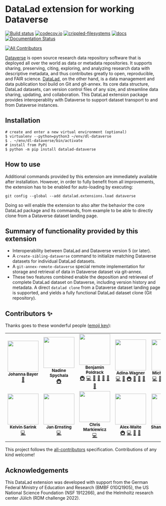 # DataLad extension for working Dataverse

[![Build status](https://ci.appveyor.com/api/projects/status/fm24tes0vxlq7qis/branch/master?svg=true)](https://ci.appveyor.com/project/mih/datalad-dataverse/branch/master) [![codecov.io](https://codecov.io/github/datalad/datalad-dataverse/coverage.svg?branch=master)](https://codecov.io/github/datalad/datalad-dataverse?branch=master) [![crippled-filesystems](https://github.com/datalad/datalad-dataverse/workflows/crippled-filesystems/badge.svg)](https://github.com/datalad/datalad-dataverse/actions?query=workflow%3Acrippled-filesystems) [![docs](https://github.com/datalad/datalad-dataverse/workflows/docs/badge.svg)](https://github.com/datalad/datalad-dataverse/actions?query=workflow%3Adocs)
[![Documentation Status](https://readthedocs.org/projects/datalad-dataverse/badge/?version=latest)](http://docs.datalad.org/projects/datalad-dataverse/en/latest/?badge=latest)
<!-- ALL-CONTRIBUTORS-BADGE:START - Do not remove or modify this section -->
[![All Contributors](https://img.shields.io/badge/all_contributors-14-orange.svg?style=flat-square)](#contributors-)
<!-- ALL-CONTRIBUTORS-BADGE:END -->

[Dataverse](https://dataverse.org) is open source research data repository software that is deployed all over the world as data or metadata repositories.
It supports sharing, preserving, citing, exploring, and analyzing research data with descriptive metadata, and thus contributes greatly to open, reproducible, and FAIR science.
[DataLad](https://www.datalad.org), on the other hand, is a data management and data publication tool build on Git and git-annex.
Its core data structure, DataLad datasets, can version control files of any size, and streamline data sharing, updating, and collaboration.
This DataLad extension package provides interoperablity with Dataverse to support dataset transport to and from Dataverse instances.

## Installation

```
# create and enter a new virtual environment (optional)
$ virtualenv --python=python3 ~/env/dl-dataverse
$ . ~/env/dl-dataverse/bin/activate
# install from PyPi
$ python -m pip install datalad-dataverse
```

## How to use

Additional commands provided by this extension are immediately available
after installation. However, in order to fully benefit from all improvements,
the extension has to be enabled for auto-loading by executing:

    git config --global --add datalad.extensions.load dataverse

Doing so will enable the extension to also alter the behavior the core DataLad
package and its commands, from example to be able to directly clone from
a Dataverse dataset landing page.


## Summary of functionality provided by this extension

- Interoperability between DataLad and Dataverse version 5 (or later).
- A `create-sibling-dataverse` command to initialize matching Dataverse datasets
  for individual DataLad datasets.
- A `git-annex-remote-dataverse` special remote implementation for storage and retrieval of data in Dataverse dataset via git-annex.
- These two features combined enable the deposition and retrieveal of complete DataLad dataset on Dataverse, including version history and metadata. A direct `datalad clone` from a Dataverse dataset landing page is supported, and yields a fully functional DataLad dataset clone (Git repository).


## Contributors ✨

Thanks goes to these wonderful people ([emoji key](https://allcontributors.org/docs/en/emoji-key)):

<!-- ALL-CONTRIBUTORS-LIST:START - Do not remove or modify this section -->
<!-- prettier-ignore-start -->
<!-- markdownlint-disable -->
<table>
  <tr>
    <td align="center"><a href="https://github.com/likeajumprope"><img src="https://avatars.githubusercontent.com/u/23728822?v=4?s=100" width="100px;" alt=""/><br /><sub><b>Johanna Bayer</b></sub></a><br /><a href="https://github.com/datalad/datalad-dataverse/commits?author=likeajumprope" title="Documentation">📖</a></td>
    <td align="center"><a href="https://github.com/nadinespy"><img src="https://avatars.githubusercontent.com/u/46372572?v=4?s=100" width="100px;" alt=""/><br /><sub><b>Nadine Spychala</b></sub></a><br /><a href="#infra-nadinespy" title="Infrastructure (Hosting, Build-Tools, etc)">🚇</a></td>
    <td align="center"><a href="https://github.com/bpoldrack"><img src="https://avatars.githubusercontent.com/u/10498301?v=4?s=100" width="100px;" alt=""/><br /><sub><b>Benjamin Poldrack</b></sub></a><br /><a href="#infra-bpoldrack" title="Infrastructure (Hosting, Build-Tools, etc)">🚇</a> <a href="https://github.com/datalad/datalad-dataverse/commits?author=bpoldrack" title="Code">💻</a> <a href="https://github.com/datalad/datalad-dataverse/commits?author=bpoldrack" title="Documentation">📖</a> <a href="#maintenance-bpoldrack" title="Maintenance">🚧</a> <a href="https://github.com/datalad/datalad-dataverse/pulls?q=is%3Apr+reviewed-by%3Abpoldrack" title="Reviewed Pull Requests">👀</a> <a href="#ideas-bpoldrack" title="Ideas, Planning, & Feedback">🤔</a> <a href="#tool-bpoldrack" title="Tools">🔧</a></td>
    <td align="center"><a href="http://www.adina-wagner.com"><img src="https://avatars.githubusercontent.com/u/29738718?v=4?s=100" width="100px;" alt=""/><br /><sub><b>Adina Wagner</b></sub></a><br /><a href="https://github.com/datalad/datalad-dataverse/commits?author=adswa" title="Code">💻</a> <a href="#ideas-adswa" title="Ideas, Planning, & Feedback">🤔</a> <a href="#infra-adswa" title="Infrastructure (Hosting, Build-Tools, etc)">🚇</a> <a href="https://github.com/datalad/datalad-dataverse/commits?author=adswa" title="Documentation">📖</a> <a href="#maintenance-adswa" title="Maintenance">🚧</a> <a href="https://github.com/datalad/datalad-dataverse/pulls?q=is%3Apr+reviewed-by%3Aadswa" title="Reviewed Pull Requests">👀</a></td>
    <td align="center"><a href="http://psychoinformatics.de"><img src="https://avatars.githubusercontent.com/u/136479?v=4?s=100" width="100px;" alt=""/><br /><sub><b>Michael Hanke</b></sub></a><br /><a href="https://github.com/datalad/datalad-dataverse/commits?author=mih" title="Code">💻</a> <a href="#ideas-mih" title="Ideas, Planning, & Feedback">🤔</a> <a href="#maintenance-mih" title="Maintenance">🚧</a> <a href="#infra-mih" title="Infrastructure (Hosting, Build-Tools, etc)">🚇</a> <a href="https://github.com/datalad/datalad-dataverse/pulls?q=is%3Apr+reviewed-by%3Amih" title="Reviewed Pull Requests">👀</a> <a href="#tool-mih" title="Tools">🔧</a></td>
    <td align="center"><a href="https://github.com/enicolaisen"><img src="https://avatars.githubusercontent.com/u/59887397?v=4?s=100" width="100px;" alt=""/><br /><sub><b>enicolaisen</b></sub></a><br /><a href="https://github.com/datalad/datalad-dataverse/commits?author=enicolaisen" title="Documentation">📖</a></td>
    <td align="center"><a href="https://rgbayrak.github.io/"><img src="https://avatars.githubusercontent.com/u/26470013?v=4?s=100" width="100px;" alt=""/><br /><sub><b>Roza</b></sub></a><br /><a href="https://github.com/datalad/datalad-dataverse/commits?author=rgbayrak" title="Documentation">📖</a></td>
  </tr>
  <tr>
    <td align="center"><a href="https://github.com/ksarink"><img src="https://avatars.githubusercontent.com/u/2464969?v=4?s=100" width="100px;" alt=""/><br /><sub><b>Kelvin Sarink</b></sub></a><br /><a href="https://github.com/datalad/datalad-dataverse/commits?author=ksarink" title="Code">💻</a></td>
    <td align="center"><a href="https://github.com/jernsting"><img src="https://avatars.githubusercontent.com/u/7760472?v=4?s=100" width="100px;" alt=""/><br /><sub><b>Jan Ernsting</b></sub></a><br /><a href="https://github.com/datalad/datalad-dataverse/commits?author=jernsting" title="Code">💻</a></td>
    <td align="center"><a href="https://github.com/effigies"><img src="https://avatars.githubusercontent.com/u/83442?v=4?s=100" width="100px;" alt=""/><br /><sub><b>Chris Markiewicz</b></sub></a><br /><a href="https://github.com/datalad/datalad-dataverse/commits?author=effigies" title="Code">💻</a></td>
    <td align="center"><a href="https://github.com/aqw"><img src="https://avatars.githubusercontent.com/u/765557?v=4?s=100" width="100px;" alt=""/><br /><sub><b>Alex Waite</b></sub></a><br /><a href="#infra-aqw" title="Infrastructure (Hosting, Build-Tools, etc)">🚇</a> <a href="https://github.com/datalad/datalad-dataverse/commits?author=aqw" title="Code">💻</a> <a href="#maintenance-aqw" title="Maintenance">🚧</a> <a href="#tool-aqw" title="Tools">🔧</a></td>
    <td align="center"><a href="https://github.com/Shammi270787"><img src="https://avatars.githubusercontent.com/u/23641510?v=4?s=100" width="100px;" alt=""/><br /><sub><b>Shammi270787</b></sub></a><br /><a href="https://github.com/datalad/datalad-dataverse/commits?author=Shammi270787" title="Code">💻</a></td>
    <td align="center"><a href="https://github.com/jadecci"><img src="https://avatars.githubusercontent.com/u/14807815?v=4?s=100" width="100px;" alt=""/><br /><sub><b>Wu Jianxiao</b></sub></a><br /><a href="https://github.com/datalad/datalad-dataverse/commits?author=jadecci" title="Code">💻</a> <a href="https://github.com/datalad/datalad-dataverse/pulls?q=is%3Apr+reviewed-by%3Ajadecci" title="Reviewed Pull Requests">👀</a> <a href="#userTesting-jadecci" title="User Testing">📓</a></td>
    <td align="center"><a href="https://github.com/loj"><img src="https://avatars.githubusercontent.com/u/15157717?v=4?s=100" width="100px;" alt=""/><br /><sub><b>Laura Waite</b></sub></a><br /><a href="https://github.com/datalad/datalad-dataverse/commits?author=loj" title="Documentation">📖</a></td>
  </tr>
</table>

<!-- markdownlint-restore -->
<!-- prettier-ignore-end -->

<!-- ALL-CONTRIBUTORS-LIST:END -->

This project follows the [all-contributors](https://github.com/all-contributors/all-contributors) specification. Contributions of any kind welcome!


## Acknowledgements

This DataLad extension was developed with support from the German Federal
Ministry of Education and Research (BMBF 01GQ1905), the US National Science
Foundation (NSF 1912266), and the Helmholtz research center Jülich (RDM
challenge 2022).
